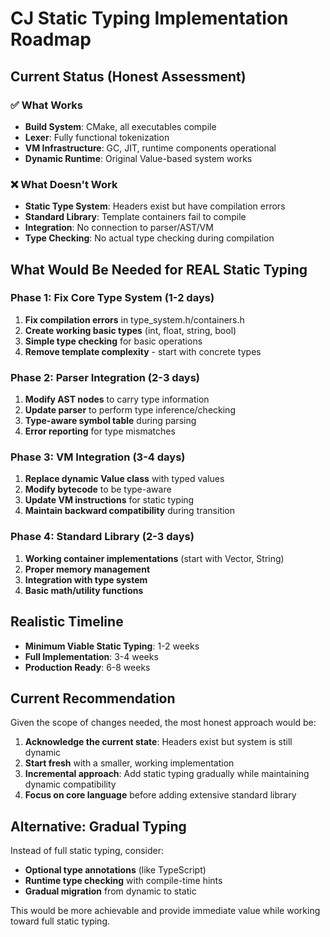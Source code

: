 # CJ Static Typing Implementation Roadmap

## Current Status (Honest Assessment)

### ✅ What Works
- **Build System**: CMake, all executables compile
- **Lexer**: Fully functional tokenization 
- **VM Infrastructure**: GC, JIT, runtime components operational
- **Dynamic Runtime**: Original Value-based system works

### ❌ What Doesn't Work  
- **Static Type System**: Headers exist but have compilation errors
- **Standard Library**: Template containers fail to compile
- **Integration**: No connection to parser/AST/VM
- **Type Checking**: No actual type checking during compilation

## What Would Be Needed for REAL Static Typing

### Phase 1: Fix Core Type System (1-2 days)
1. **Fix compilation errors** in type_system.h/containers.h
2. **Create working basic types** (int, float, string, bool)
3. **Simple type checking** for basic operations
4. **Remove template complexity** - start with concrete types

### Phase 2: Parser Integration (2-3 days)  
1. **Modify AST nodes** to carry type information
2. **Update parser** to perform type inference/checking
3. **Type-aware symbol table** during parsing
4. **Error reporting** for type mismatches

### Phase 3: VM Integration (3-4 days)
1. **Replace dynamic Value class** with typed values
2. **Modify bytecode** to be type-aware
3. **Update VM instructions** for static typing
4. **Maintain backward compatibility** during transition

### Phase 4: Standard Library (2-3 days)
1. **Working container implementations** (start with Vector, String)
2. **Proper memory management** 
3. **Integration with type system**
4. **Basic math/utility functions**

## Realistic Timeline
- **Minimum Viable Static Typing**: 1-2 weeks
- **Full Implementation**: 3-4 weeks
- **Production Ready**: 6-8 weeks

## Current Recommendation

Given the scope of changes needed, the most honest approach would be:

1. **Acknowledge the current state**: Headers exist but system is still dynamic
2. **Start fresh** with a smaller, working implementation
3. **Incremental approach**: Add static typing gradually while maintaining dynamic compatibility
4. **Focus on core language** before adding extensive standard library

## Alternative: Gradual Typing
Instead of full static typing, consider:
- **Optional type annotations** (like TypeScript)
- **Runtime type checking** with compile-time hints
- **Gradual migration** from dynamic to static

This would be more achievable and provide immediate value while working toward full static typing.